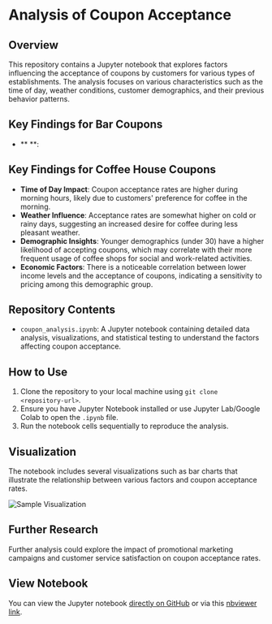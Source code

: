 # Analysis of Coupon Acceptance

## Overview
This repository contains a Jupyter notebook that explores factors influencing the acceptance of coupons by customers for various types of establishments. The analysis focuses on various characteristics such as the time of day, weather conditions, customer demographics, and their previous behavior patterns.

## Key Findings for Bar Coupons
- ** **:

## Key Findings for Coffee House Coupons
- **Time of Day Impact**: Coupon acceptance rates are higher during morning hours, likely due to customers' preference for coffee in the morning.
- **Weather Influence**: Acceptance rates are somewhat higher on cold or rainy days, suggesting an increased desire for coffee during less pleasant weather.
- **Demographic Insights**: Younger demographics (under 30) have a higher likelihood of accepting coupons, which may correlate with their more frequent usage of coffee shops for social and work-related activities.
- **Economic Factors**: There is a noticeable correlation between lower income levels and the acceptance of coupons, indicating a sensitivity to pricing among this demographic group.

## Repository Contents
- `coupon_analysis.ipynb`: A Jupyter notebook containing detailed data analysis, visualizations, and statistical testing to understand the factors affecting coupon acceptance.

## How to Use
1. Clone the repository to your local machine using `git clone <repository-url>`.
2. Ensure you have Jupyter Notebook installed or use Jupyter Lab/Google Colab to open the `.ipynb` file.
3. Run the notebook cells sequentially to reproduce the analysis.

## Visualization
The notebook includes several visualizations such as bar charts that illustrate the relationship between various factors and coupon acceptance rates.

![Sample Visualization](link-to-image-if-available)

## Further Research
Further analysis could explore the impact of promotional marketing campaigns and customer service satisfaction on coupon acceptance rates.

## View Notebook
You can view the Jupyter notebook [directly on GitHub](coupon_analysis.ipynb) or via this [nbviewer link](https://nbviewer.org/github/monomial/ucbai-pa-5-1/blob/main/coupon_analysis.ipynb).
